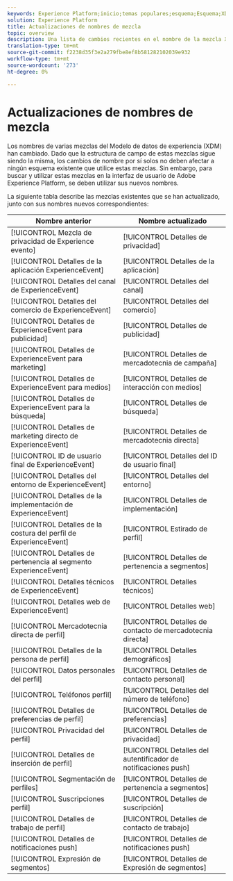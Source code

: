 ```yaml
---
keywords: Experience Platform;inicio;temas populares;esquema;Esquema;XDM;ExperienceEvent;campos;esquemas;Esquemas;diseño de Esquema;mezcla;mezcla;combinación;enduserids;usuario final;usuario final;id;actualizaciones;
solution: Experience Platform
title: Actualizaciones de nombres de mezcla
topic: overview
description: Una lista de cambios recientes en el nombre de la mezcla XDM.
translation-type: tm+mt
source-git-commit: f2238d35f3e2a279fbe8ef8b581282102039e932
workflow-type: tm+mt
source-wordcount: '273'
ht-degree: 0%

---
```



# Actualizaciones de nombres de mezcla

Los nombres de varias mezclas del Modelo de datos de experiencia (XDM) han cambiado. Dado que la estructura de campo de estas mezclas sigue siendo la misma, los cambios de nombre por sí solos no deben afectar a ningún esquema existente que utilice estas mezclas. Sin embargo, para buscar y utilizar estas mezclas en la interfaz de usuario de Adobe Experience Platform, se deben utilizar sus nuevos nombres.

La siguiente tabla describe las mezclas existentes que se han actualizado, junto con sus nombres nuevos correspondientes:

| Nombre anterior | Nombre actualizado |
| --- | --- |
| [!UICONTROL Mezcla de privacidad de Experience evento] | [!UICONTROL Detalles de privacidad] |
| [!UICONTROL Detalles de la aplicación ExperienceEvent] | [!UICONTROL Detalles de la aplicación] |
| [!UICONTROL Detalles del canal de ExperienceEvent] | [!UICONTROL Detalles del canal] |
| [!UICONTROL Detalles del comercio de ExperienceEvent] | [!UICONTROL Detalles del comercio] |
| [!UICONTROL Detalles de ExperienceEvent para publicidad] | [!UICONTROL Detalles de publicidad] |
| [!UICONTROL Detalles de ExperienceEvent para marketing] | [!UICONTROL Detalles de mercadotecnia de campaña] |
| [!UICONTROL Detalles de ExperienceEvent para medios] | [!UICONTROL Detalles de interacción con medios] |
| [!UICONTROL Detalles de ExperienceEvent para la búsqueda] | [!UICONTROL Detalles de búsqueda] |
| [!UICONTROL Detalles de marketing directo de ExperienceEvent] | [!UICONTROL Detalles de mercadotecnia directa] |
| [!UICONTROL ID de usuario final de ExperienceEvent] | [!UICONTROL Detalles del ID de usuario final] |
| [!UICONTROL Detalles del entorno de ExperienceEvent] | [!UICONTROL Detalles del entorno] |
| [!UICONTROL Detalles de la implementación de ExperienceEvent] | [!UICONTROL Detalles de implementación] |
| [!UICONTROL Detalles de la costura del perfil de ExperienceEvent] | [!UICONTROL Estirado de perfil] |
| [!UICONTROL Detalles de pertenencia al segmento ExperienceEvent] | [!UICONTROL Detalles de pertenencia a segmentos] |
| [!UICONTROL Detalles técnicos de ExperienceEvent] | [!UICONTROL Detalles técnicos] |
| [!UICONTROL Detalles web de ExperienceEvent] | [!UICONTROL Detalles web] |
| [!UICONTROL Mercadotecnia directa de perfil] | [!UICONTROL Detalles de contacto de mercadotecnia directa] |
| [!UICONTROL Detalles de la persona de perfil] | [!UICONTROL Detalles demográficos] |
| [!UICONTROL Datos personales del perfil] | [!UICONTROL Detalles de contacto personal] |
| [!UICONTROL Teléfonos perfil] | [!UICONTROL Detalles del número de teléfono] |
| [!UICONTROL Detalles de preferencias de perfil] | [!UICONTROL Detalles de preferencias] |
| [!UICONTROL Privacidad del perfil] | [!UICONTROL Detalles de privacidad] |
| [!UICONTROL Detalles de inserción de perfil] | [!UICONTROL Detalles del autentificador de notificaciones push] |
| [!UICONTROL Segmentación de perfiles] | [!UICONTROL Detalles de pertenencia a segmentos] |
| [!UICONTROL Suscripciones perfil] | [!UICONTROL Detalles de suscripción] |
| [!UICONTROL Detalles de trabajo de perfil] | [!UICONTROL Detalles de contacto de trabajo] |
| [!UICONTROL Detalles de notificaciones push] | [!UICONTROL Detalles de notificaciones push] |
| [!UICONTROL Expresión de segmentos] | [!UICONTROL Detalles de Expresión de segmentos] |